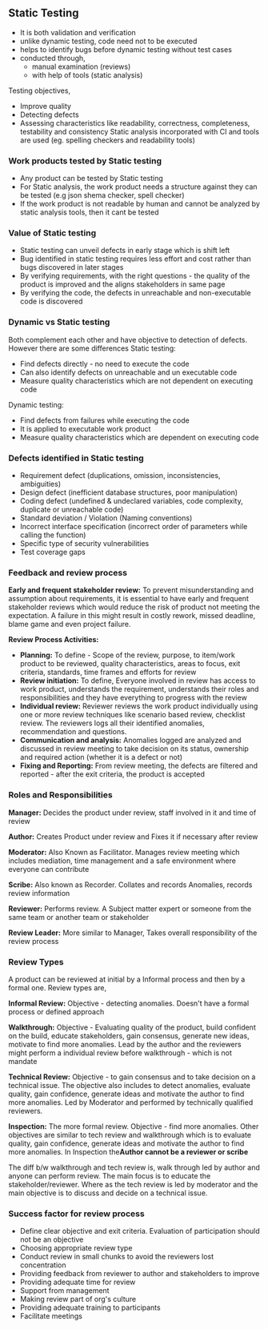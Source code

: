 ## Static Testing
- It is both validation and verification
- unlike dynamic testing, code need not to be executed
- helps to identify bugs before dynamic testing without test cases
- conducted through,
    - manual examination (reviews)
    - with help of tools (static analysis)

Testing objectives,
- Improve quality
- Detecting defects
- Assessing characteristics like readability, correctness, completeness, testability and consistency
Static analysis incorporated with CI and tools are used (eg. spelling checkers and readability tools)

### Work products tested by Static testing
- Any product can be tested by Static testing
- For Static analysis, the work product needs a structure against they can be tested (e.g json shema checker, spell checker)
- If the work product is not readable by human and cannot be analyzed by static analysis tools, then it cant be tested

### Value of Static testing
- Static testing can unveil defects in early stage which is shift left
- Bug identified in static testing requires less effort and cost rather than bugs discovered in later stages
- By verifying requirements, with the right questions - the quality of the product is improved and the aligns stakeholders in same page
- By verifying the code, the defects in unreachable and non-executable code is discovered

### Dynamic vs Static testing
Both complement each other and have objective to detection of defects. However there are some differences
Static testing:
- Find defects directly - no need to execute the code
- Can also identify defects on unreachable and un executable code
- Measure quality characteristics which are not dependent on executing code

Dynamic testing:
- Find defects from failures while executing the code
- It is applied to executable work product
- Measure quality characteristics which are dependent on executing code

### Defects identified in Static testing
- Requirement defect (duplications, omission, inconsistencies, ambiguities)
- Design defect (inefficient database structures, poor manipulation)
- Coding defect (undefined & undeclared variables, code complexity, duplicate or unreachable code)
- Standard deviation / Violation (Naming conventions)
- Incorrect interface specification (incorrect order of parameters while calling the function)
- Specific type of security vulnerabilities
- Test coverage gaps

### Feedback and review process
**Early and frequent stakeholder review:** 
To prevent misunderstanding and assumption about requirements, it is essential to have early and frequent stakeholder reviews which would reduce the risk of product not meeting the expectation. A failure in this might result in costly rework, missed deadline, blame game and even project failure. 

**Review Process Activities:** 
- **Planning:** To define - Scope of the review, purpose, to item/work product to be reviewed, quality characteristics, areas to focus, exit criteria, standards, time frames and efforts for review 
- **Review initiation:** To define, Everyone involved in review has access to work product, understands the requirement, understands their roles and responsibilities and they have everything to progress with the review
- **Individual review:** Reviewer reviews the work product individually using one or more review techniques like scenario based review, checklist review. The reviewers logs all their identified anomalies, recommendation and questions.
- **Communication and analysis:** Anomalies logged are analyzed and discussed in review meeting to take decision on its status, ownership and required action (whether it is a defect or not)
- **Fixing and Reporting:** From review meeting, the defects are filtered and reported - after the exit criteria, the product is accepted

### Roles and Responsibilities
**Manager:** Decides the product under review, staff involved in it and time of review

**Author:** Creates Product under review and Fixes it if necessary after review

**Moderator:** Also Known as Facilitator. Manages review meeting which includes mediation, time management and a safe environment where everyone can contribute

**Scribe:** Also known as Recorder. Collates and records Anomalies, records review information

**Reviewer:** Performs review. A Subject matter expert or someone from the same team or another team or stakeholder

**Review Leader:** More similar to Manager, Takes overall responsibility of the review process


### Review Types
A product can be reviewed at initial by a Informal process and then by a formal one.
Review types are,

**Informal Review:** Objective - detecting anomalies. Doesn't have a formal process or defined approach

**Walkthrough:** Objective - Evaluating quality of the product, build confident on the build, educate stakeholders, gain consensus, generate new ideas, motivate to find more anomalies. Lead by the author and the reviewers might perform a individual review before walkthrough - which is not mandate

**Technical Review:** Objective - to gain consensus and to take decision on a technical issue. The objective also includes to detect anomalies, evaluate quality, gain confidence, generate ideas and motivate the author to find more anomalies. Led by Moderator and performed by technically qualified reviewers.

**Inspection:** The more formal review. Objective - find more anomalies. Other objectives are similar to tech review and walkthrough which is to evaluate quality, gain confidence, generate ideas and motivate the author to find more anomalies. In Inspection the**Author cannot be a reviewer or scribe**


The diff b/w walkthrough and tech review is, walk through led by author and anyone can perform review. The main focus is to educate the stakeholder/reviewer. Where as the tech review is led by moderator and the main objective is to discuss and decide on a technical issue.

### Success factor for review process
 - Define clear objective and exit criteria. Evaluation of participation should not be an objective
 - Choosing appropriate review type
 - Conduct review in small chunks to avoid the reviewers lost concentration
 - Providing feedback from reviewer to author and stakeholders to improve
 - Providing adequate time for review
 - Support from management
 - Making review part of org's culture
 - Providing adequate training to participants
 - Facilitate meetings